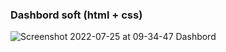 ### Dashbord soft (html + css)


![Screenshot 2022-07-25 at 09-34-47 Dashbord](https://user-images.githubusercontent.com/33977793/205436913-7062f5e8-b3e6-4293-82ff-afa67c2ed607.png)
